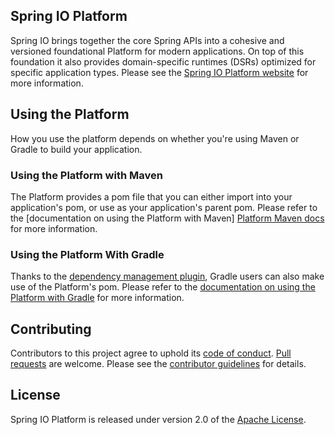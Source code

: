 ## Spring IO Platform

Spring IO brings together the core Spring APIs into a cohesive and versioned foundational Platform
for modern applications. On top of this foundation it also provides domain-specific runtimes (DSRs)
optimized for specific application types. Please see the [Spring IO Platform website] for more
information.

## Using the Platform

How you use the platform depends on whether you're using Maven or Gradle to build your application.

### Using the Platform with Maven

The Platform provides a pom file that you can either import into your application's pom, or use as
your application's parent pom. Please refer to the [documentation on using the Platform with Maven]
[Platform Maven docs] for more information.

### Using the Platform With Gradle

Thanks to the [dependency management plugin][], Gradle users can also make use of the Platform's
pom. Please refer to the [documentation on using the Platform with Gradle][Platform Gradle docs] for
more information.

## Contributing

Contributors to this project agree to uphold its [code of conduct][].
[Pull requests][] are welcome. Please see the [contributor guidelines][] for details.

## License
Spring IO Platform is released under version 2.0 of the [Apache License][].

[Spring IO Platform website]: http://spring.io/platform
[Spring Boot's starter parent]: http://docs.spring.io/spring-boot/docs/1.1.12.RELEASE/reference/html/using-boot-build-systems.html#using-boot-maven-parent-pom
[Spring Boot's Maven plugin]: http://docs.spring.io/spring-boot/docs/1.1.12.RELEASE/reference/html/build-tool-plugins-maven-plugin.html
[Spring Boot's Gradle plugin]: http://docs.spring.io/spring-boot/docs/1.1.12.RELEASE/reference/html/build-tool-plugins-gradle-plugin.html
[Platform Maven docs]: http://docs.spring.io/platform/docs/current-SNAPSHOT/reference/htmlsingle/#getting-started-using-spring-io-platform-maven
[dependency management plugin]: https://plugins.gradle.org/plugin/io.spring.dependency-management
[Platform Gradle docs]: http://docs.spring.io/platform/docs/current-SNAPSHOT/reference/htmlsingle/#getting-started-using-spring-io-platform-gradle
[code of conduct]: CODE_OF_CONDUCT.md
[Pull requests]: https://help.github.com/articles/using-pull-requests/
[contributor guidelines]: CONTRIBUTING.md
[Apache License]: http://www.apache.org/licenses/LICENSE-2.0